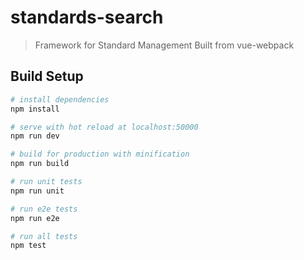 # standards-search

> Framework for Standard Management
> Built from vue-webpack 
## Build Setup

``` bash
# install dependencies
npm install

# serve with hot reload at localhost:50000
npm run dev

# build for production with minification
npm run build

# run unit tests
npm run unit

# run e2e tests
npm run e2e

# run all tests
npm test
```
 